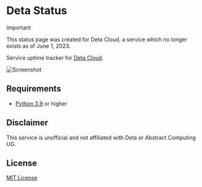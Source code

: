 # Deta Status

> [!IMPORTANT]  
> This status page was created for Deta Cloud, a service which no longer exists as of June 1, 2023.

Service uptime tracker for [Deta Cloud](https://deta.sh/).

![Screenshot](https://github.com/lemonyte/deta-status/assets/49930425/f89955f1-54c0-4927-83a5-647238d7e6af)

## Requirements

- [Python 3.9](https://www.python.org/downloads/) or higher

## Disclaimer

This service is unofficial and not affiliated with Deta or Abstract Computing UG.

## License

[MIT License](license.txt)

